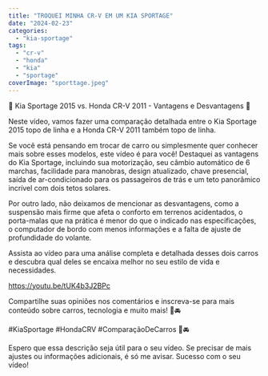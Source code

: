 ```yaml
---
title: "TROQUEI MINHA CR-V EM UM KIA SPORTAGE"
date: "2024-02-23"
categories: 
  - "kia-sportage"
tags: 
  - "cr-v"
  - "honda"
  - "kia"
  - "sportage"
coverImage: "sporttage.jpeg"
---
```


🚗 Kia Sportage 2015 vs. Honda CR-V 2011 - Vantagens e Desvantagens 🚗

Neste vídeo, vamos fazer uma comparação detalhada entre o Kia Sportage 2015 topo de linha e a Honda CR-V 2011 também topo de linha.

Se você está pensando em trocar de carro ou simplesmente quer conhecer mais sobre esses modelos, este vídeo é para você! Destaquei as vantagens do Kia Sportage, incluindo sua motorização, seu câmbio automático de 6 marchas, facilidade para manobras, design atualizado, chave presencial, saída de ar-condicionado para os passageiros de trás e um teto panorâmico incrível com dois tetos solares.

Por outro lado, não deixamos de mencionar as desvantagens, como a suspensão mais firme que afeta o conforto em terrenos acidentados, o porta-malas que na prática é menor do que o indicado nas especificações, o computador de bordo com menos informações e a falta de ajuste de profundidade do volante.

Assista ao vídeo para uma análise completa e detalhada desses dois carros e descubra qual deles se encaixa melhor no seu estilo de vida e necessidades.

https://youtu.be/tUK4b3J2BPc

Compartilhe suas opiniões nos comentários e inscreva-se para mais conteúdo sobre carros, tecnologia e muito mais! 🔧🚘

#KiaSportage #HondaCRV #ComparaçãoDeCarros 🔧🚘

Espero que essa descrição seja útil para o seu vídeo. Se precisar de mais ajustes ou informações adicionais, é só me avisar. Sucesso com o seu vídeo!
